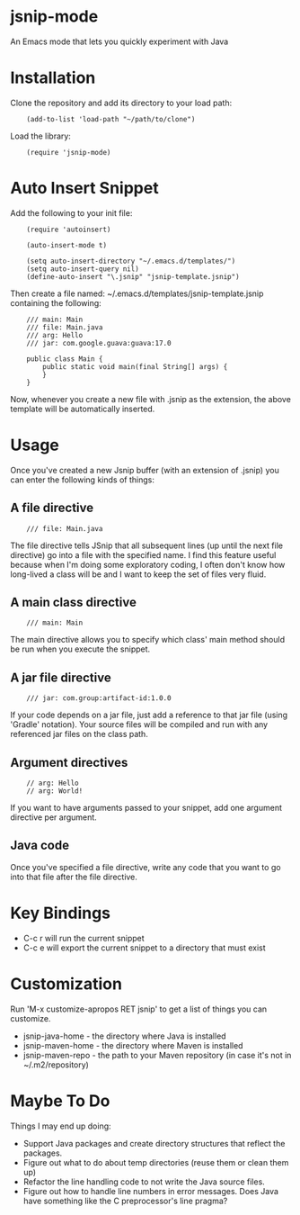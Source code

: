 jsnip-mode
==========

An Emacs mode that lets you quickly experiment with Java

Installation
============

Clone the repository and add its directory to your load path:

        (add-to-list 'load-path "~/path/to/clone")

Load the library:

        (require 'jsnip-mode)

Auto Insert Snippet
===================

Add the following to your init file:

        (require 'autoinsert)

        (auto-insert-mode t)

        (setq auto-insert-directory "~/.emacs.d/templates/")
        (setq auto-insert-query nil)
        (define-auto-insert "\.jsnip" "jsnip-template.jsnip")

Then create a file named: ~/.emacs.d/templates/jsnip-template.jsnip
containing the following:

        /// main: Main
        /// file: Main.java
        /// arg: Hello
        /// jar: com.google.guava:guava:17.0

        public class Main {
            public static void main(final String[] args) {
            }
        }

Now, whenever you create a new file with .jsnip as the extension, the
above template will be automatically inserted.

Usage
=====

Once you've created a new Jsnip buffer (with an extension of .jsnip)
you can enter the following kinds of things:

A file directive
----------------

        /// file: Main.java

The file directive tells JSnip that all subsequent lines (up until the
next file directive) go into a file with the specified name.  I find
this feature useful because when I'm doing some exploratory coding, I
often don't know how long-lived a class will be and I want to keep the
set of files very fluid.

A main class directive
----------------------

        /// main: Main

The main directive allows you to specify which class' main method
should be run when you execute the snippet.

A jar file directive
--------------------

        /// jar: com.group:artifact-id:1.0.0

If your code depends on a jar file, just add a reference to that jar
file (using 'Gradle' notation).  Your source files will be compiled
and run with any referenced jar files on the class path.

Argument directives
-------------------

        // arg: Hello
        // arg: World!

If you want to have arguments passed to your snippet, add one argument
directive per argument.

Java code
---------

Once you've specified a file directive, write any code that you want
to go into that file after the file directive.

Key Bindings
============

- C-c r will run the current snippet
- C-c e will export the current snippet to a directory that must exist

Customization
=============

Run 'M-x customize-apropos RET jsnip' to get a list of things you can
customize.

- jsnip-java-home - the directory where Java is installed
- jsnip-maven-home - the directory where Maven is installed
- jsnip-maven-repo - the path to your Maven repository (in case it's not in ~/.m2/repository)

Maybe To Do
===========

Things I may end up doing:

- Support Java packages and create directory structures that reflect
  the packages.
- Figure out what to do about temp directories (reuse them or clean
  them up)
- Refactor the line handling code to not write the Java source files.
- Figure out how to handle line numbers in error messages.  Does Java
  have something like the C preprocessor's line pragma?
